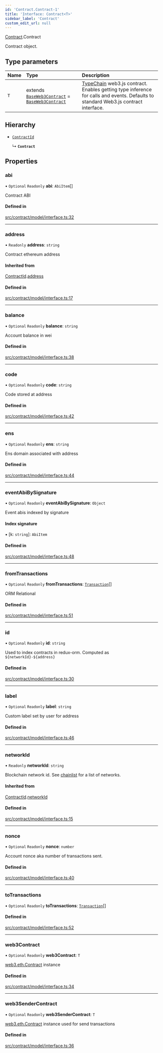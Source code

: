 ```yaml
---
id: 'Contract.Contract-1'
title: 'Interface: Contract<T>'
sidebar_label: 'Contract'
custom_edit_url: null
---
```


[Contract](../namespaces/Contract.md).Contract

Contract object.

## Type parameters

| Name | Type                                                                                                                                        | Description                                                                                                                                                                  |
| :--- | :------------------------------------------------------------------------------------------------------------------------------------------ | :--------------------------------------------------------------------------------------------------------------------------------------------------------------------------- |
| `T`  | extends [`BaseWeb3Contract`](../namespaces/Contract.md#baseweb3contract) = [`BaseWeb3Contract`](../namespaces/Contract.md#baseweb3contract) | [TypeChain](https://github.com/dethcrypto/TypeChain) web3.js contract. Enables getting type inference for calls and events. Defaults to standard Web3.js contract interface. |

## Hierarchy

-   [`ContractId`](Contract.ContractId.md)

    ↳ **`Contract`**

## Properties

### abi

• `Optional` `Readonly` **abi**: `AbiItem`[]

Contract ABI

#### Defined in

[src/contract/model/interface.ts:32](https://github.com/leovigna/web3-redux/blob/bca52d1/src/contract/model/interface.ts#L32)

---

### address

• `Readonly` **address**: `string`

Contract ethereum address

#### Inherited from

[ContractId](Contract.ContractId.md).[address](Contract.ContractId.md#address)

#### Defined in

[src/contract/model/interface.ts:17](https://github.com/leovigna/web3-redux/blob/bca52d1/src/contract/model/interface.ts#L17)

---

### balance

• `Optional` `Readonly` **balance**: `string`

Account balance in wei

#### Defined in

[src/contract/model/interface.ts:38](https://github.com/leovigna/web3-redux/blob/bca52d1/src/contract/model/interface.ts#L38)

---

### code

• `Optional` `Readonly` **code**: `string`

Code stored at address

#### Defined in

[src/contract/model/interface.ts:42](https://github.com/leovigna/web3-redux/blob/bca52d1/src/contract/model/interface.ts#L42)

---

### ens

• `Optional` `Readonly` **ens**: `string`

Ens domain associated with address

#### Defined in

[src/contract/model/interface.ts:44](https://github.com/leovigna/web3-redux/blob/bca52d1/src/contract/model/interface.ts#L44)

---

### eventAbiBySignature

• `Optional` `Readonly` **eventAbiBySignature**: `Object`

Event abis indexed by signature

#### Index signature

▪ [k: `string`]: `AbiItem`

#### Defined in

[src/contract/model/interface.ts:48](https://github.com/leovigna/web3-redux/blob/bca52d1/src/contract/model/interface.ts#L48)

---

### fromTransactions

• `Optional` `Readonly` **fromTransactions**: [`Transaction`](Transaction.Transaction-1.md)[]

ORM Relational

#### Defined in

[src/contract/model/interface.ts:51](https://github.com/leovigna/web3-redux/blob/bca52d1/src/contract/model/interface.ts#L51)

---

### id

• `Optional` `Readonly` **id**: `string`

Used to index contracts in redux-orm. Computed as `${networkId}-${address}`

#### Defined in

[src/contract/model/interface.ts:30](https://github.com/leovigna/web3-redux/blob/bca52d1/src/contract/model/interface.ts#L30)

---

### label

• `Optional` `Readonly` **label**: `string`

Custom label set by user for address

#### Defined in

[src/contract/model/interface.ts:46](https://github.com/leovigna/web3-redux/blob/bca52d1/src/contract/model/interface.ts#L46)

---

### networkId

• `Readonly` **networkId**: `string`

Blockchain network id.
See [chainlist](https://chainlist.org/) for a list of networks.

#### Inherited from

[ContractId](Contract.ContractId.md).[networkId](Contract.ContractId.md#networkid)

#### Defined in

[src/contract/model/interface.ts:15](https://github.com/leovigna/web3-redux/blob/bca52d1/src/contract/model/interface.ts#L15)

---

### nonce

• `Optional` `Readonly` **nonce**: `number`

Account nonce aka number of transactions sent.

#### Defined in

[src/contract/model/interface.ts:40](https://github.com/leovigna/web3-redux/blob/bca52d1/src/contract/model/interface.ts#L40)

---

### toTransactions

• `Optional` `Readonly` **toTransactions**: [`Transaction`](Transaction.Transaction-1.md)[]

#### Defined in

[src/contract/model/interface.ts:52](https://github.com/leovigna/web3-redux/blob/bca52d1/src/contract/model/interface.ts#L52)

---

### web3Contract

• `Optional` `Readonly` **web3Contract**: `T`

[web3.eth.Contract](https://web3js.readthedocs.io/en/v1.5.2/web3-eth-contract.html) instance

#### Defined in

[src/contract/model/interface.ts:34](https://github.com/leovigna/web3-redux/blob/bca52d1/src/contract/model/interface.ts#L34)

---

### web3SenderContract

• `Optional` `Readonly` **web3SenderContract**: `T`

[web3.eth.Contract](https://web3js.readthedocs.io/en/v1.5.2/web3-eth-contract.html) instance used for send transactions

#### Defined in

[src/contract/model/interface.ts:36](https://github.com/leovigna/web3-redux/blob/bca52d1/src/contract/model/interface.ts#L36)
